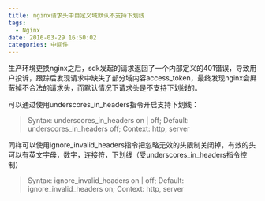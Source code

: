 ```yaml
---
title: nginx请求头中自定义域默认不支持下划线
tags:
  - Nginx
date: 2016-03-29 16:50:02
categories: 中间件
---
```

生产环境更换nginx之后，sdk发起的请求返回了一个内部定义的401错误，导致用户投诉，跟踪后发现请求中缺失了部分域内容access_token，最终发现nginx会屏蔽掉不合法的请求头，而默认情况下请求头是不支持下划线的。

可以通过使用underscores_in_headers指令开启支持下划线：
>Syntax:    underscores_in_headers on | off;
Default:    underscores_in_headers off;
Context:    http, server

同样可以使用ignore_invalid_headers指令把忽略无效的头限制关闭掉，有效的头可以有英文字母，数字，连接符，下划线（受underscores_in_headers指令控制）
>Syntax:    ignore_invalid_headers on | off;
Default:    ignore_invalid_headers on;
Context:    http, server
